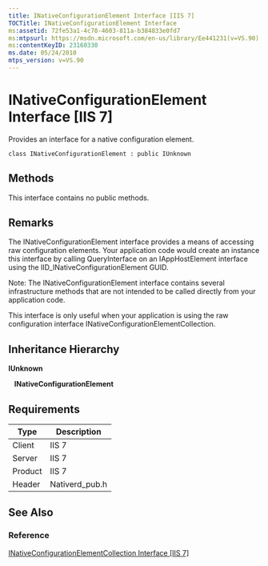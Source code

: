```yaml
---
title: INativeConfigurationElement Interface [IIS 7]
TOCTitle: INativeConfigurationElement Interface
ms:assetid: 72fe53a1-4c78-4603-811a-b384833e0fd7
ms:mtpsurl: https://msdn.microsoft.com/en-us/library/Ee441231(v=VS.90)
ms:contentKeyID: 23160330
ms.date: 05/24/2010
mtps_version: v=VS.90
---
```


# INativeConfigurationElement Interface \[IIS 7\]

Provides an interface for a native configuration element.

    class INativeConfigurationElement : public IUnknown

## Methods

This interface contains no public methods.

## Remarks

The INativeConfigurationElement interface provides a means of accessing raw configuration elements. Your application code would create an instance this interface by calling QueryInterface on an IAppHostElement interface using the IID\_INativeConfigurationElement GUID.

Note: The INativeConfigurationElement interface contains several infrastructure methods that are not intended to be called directly from your application code.

This interface is only useful when your application is using the raw configuration interface INativeConfigurationElementCollection.

## Inheritance Hierarchy

**IUnknown**

   **INativeConfigurationElement**

## Requirements

| Type | Description |
| --- | --- |
| Client | IIS 7 |
| Server | IIS 7 |
| Product | IIS 7 |
| Header | Nativerd_pub.h |

## See Also

### Reference

[INativeConfigurationElementCollection Interface \[IIS 7\]](inativeconfigurationelementcollection-interface.md)


